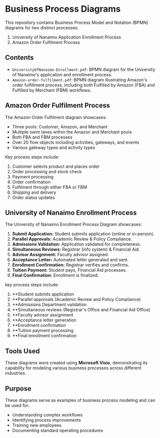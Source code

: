 # Business Process Diagrams

This repository contains Business Process Model and Notation (BPMN) diagrams for two distinct processes:

1. University of Nanaimo Application Enrollment Process
2. Amazon Order Fulfilment Process

## Contents

- `UniversityOfNanaimo-Enrollment.pdf`: BPMN diagram for the University of Nanaimo's application and enrollment process.
- `Amazon-order-fulfilment.pdf`: BPMN diagram illustrating Amazon's order fulfillment process, including both Fulfilled by Amazon (FBA) and Fulfilled by Merchant (FBM) workflows.

## Amazon Order Fulfilment Process

The Amazon Order Fulfilment diagram showcases:

- Three pools: Customer, Amazon, and Merchant
- Multiple swim lanes within the Amazon and Merchant pools
- Both FBA and FBM processes
- Over 20 flow objects including activities, gateways, and events
- Various gateway types and activity types

Key process steps include:
1. Customer selects product and places order
2. Order processing and stock check
3. Payment processing
4. Order confirmation
5. Fulfilment through either FBA or FBM
6. Shipping and delivery
7. Order status updates

## University of Nanaimo Enrollment Process

The University of Nanaimo Enrollment Process Diagram showcases:

1. **Submit Application:** Student submits application (online or in-person).
2. **Parallel Approvals:** Academic Review & Policy Compliance.
3. **Admissions Validation:** Application validated for completeness.
4. **Simultaneous Reviews:** Registrar (info system) & Financial Aid.
5. **Advisor Assignment:** Faculty advisor assigned.
6. **Acceptance Letter:** Automated letter generated and sent.
7. **Enrollment Confirmation:** Registrar verifies and confirms.
8. **Tuition Payment:** Student pays, Financial Aid processes.
7. **Final Confirmation:** Enrollment is finalized.

 key process steps include:
1. **Student submits application
2. **Parallel approvals (Academic Review and Policy Compliance)
3. **Admissions Department validation
4. **Simultaneous reviews (Registrar's Office and Financial Aid Office)
5. **Faculty advisor assignment
6. **Acceptance letter generation
7. **Enrollment confirmation
8. **Tuition payment processing
9. **Final enrollment confirmation

## Tools Used

These diagrams were created using **Microsoft Visio**, demonstrating its capability for modeling various business processes across different industries.

## Purpose

These diagrams serve as examples of business process modeling and can be used for:
- Understanding complex workflows
- Identifying process improvements
- Training new employees
- Documenting standard operating procedures
